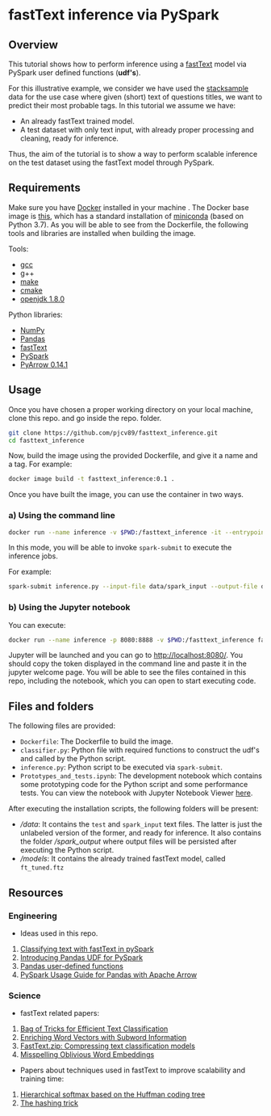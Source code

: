 # fastText inference via PySpark 

## Overview
This tutorial shows how to perform  inference using a [fastText](https://fasttext.cc/) model via PySpark user defined functions (**udf's**). 

For this illustrative example, we consider we have used the [stacksample](https://www.kaggle.com/stackoverflow/stacksample)  data for the use case where given (short) text of questions titles, we want to predict their most probable tags. In this tutorial we assume we have:

- An already fastText trained model.
- A test dataset with only text input, with already proper processing and cleaning, ready for inference.

Thus, the aim of the tutorial is to show a way to perform scalable inference on the test dataset using the fastText model through PySpark.

## Requirements

Make sure you have [Docker](https://www.docker.com/get-started) installed in your machine . The Docker base image is [this](https://hub.docker.com/r/continuumio/miniconda3), which has a standard installation of [miniconda](https://docs.conda.io/en/latest/miniconda.html) (based on Python 3.7). As you will be able to see from the Dockerfile, the following tools and libraries are installed when building the image.

Tools:

- [gcc](https://gcc.gnu.org/)
- g++
- [make](https://www.gnu.org/software/make/)
- [cmake](https://cmake.org/)
- [openjdk 1.8.0](https://anaconda.org/anaconda/openjdk)

Python libraries:

- [NumPy](https://pypi.org/project/numpy/)
- [Pandas](https://pypi.org/project/pandas/)
- [fastText](https://pypi.org/project/fasttext/)
- [PySpark](https://pypi.org/project/pyspark/)
- [PyArrow 0.14.1](https://pypi.org/project/pyarrow/0.14.1/)

## Usage 

Once you have chosen a proper working directory on your local machine, clone this repo. and go inside the repo. folder.

```bash
git clone https://github.com/pjcv89/fasttext_inference.git
cd fasttext_inference 
```

Now, build the image using the provided Dockerfile, and give it a name and a tag. For example:

```bash
docker image build -t fasttext_inference:0.1 .
```

Once you have built the image, you can use the container in two ways. 

### a) Using the command line

```bash
docker run --name inference -v $PWD:/fasttext_inference -it --entrypoint=/bin/bash fasttext_inference:0.1
```
In this mode, you will be able to invoke `spark-submit` to execute the inference jobs.

For example:

```bash
spark-submit inference.py --input-file data/spark_input --output-file data/spark_output --use-arrow --multi-pred
```

### b) Using the Jupyter notebook

You can execute:
```bash
docker run --name inference -p 8080:8888 -v $PWD:/fasttext_inference fasttext_inference:0.1
```
Jupyter will be launched and you can go to [http://localhost:8080/](http://localhost:8080/). You should copy the token displayed in the command line and paste it in the jupyter welcome page. You will be able to see the files contained in this repo, including the notebook, which you can open to start executing code.

## Files and folders

The following files are provided:

- ``Dockerfile``: The Dockerfile to build the image.
- ``classifier.py``: Python file with required functions to construct the udf's and called by the Python script.
- ``inference.py``: Python script to be executed via `spark-submit`.
- ``Prototypes_and_tests.ipynb``: The development notebook which contains some prototyping code for the Python script and some performance tests. You can view the notebook with Jupyter Notebook Viewer [here](https://nbviewer.jupyter.org/github/pjcv89/fasttext_inference/blob/master/Prototypes_and_tests.ipynb).

After executing the installation scripts, the following folders will be present:
- */data*: It contains the  `test` and `spark_input` text files. The latter is just the unlabeled version of the former, and ready for inference. It also contains the folder */spark_output* where output files will be persisted after executing the Python script.
- */models*: It contains the already trained fastText model, called `ft_tuned.ftz`

## Resources

### Engineering

- Ideas used in this repo.
1. [Classifying text with fastText in pySpark](https://www.futurice.com/blog/classifying-text-with-fasttext-in-pyspark)
2. [Introducing Pandas UDF for PySpark](https://databricks.com/blog/2017/10/30/introducing-vectorized-udfs-for-pyspark.html)
3. [Pandas user-defined functions](https://docs.databricks.com/spark/latest/spark-sql/udf-python-pandas.html#pandas-user-defined-functions)
4. [PySpark Usage Guide for Pandas with Apache Arrow](https://spark.apache.org/docs/latest/sql-pyspark-pandas-with-arrow.html)

### Science

- fastText related papers:

1. [Bag of Tricks for Efficient Text Classification](https://arxiv.org/abs/1607.01759)
2. [Enriching Word Vectors with Subword Information](https://arxiv.org/abs/1607.04606)
3. [FastText.zip: Compressing text classification models](https://arxiv.org/abs/1612.03651)
4. [Misspelling Oblivious Word Embeddings](https://arxiv.org/abs/1905.09755)

- Papers about techniques used in fastText to improve scalability and training time:

1. [Hierarchical softmax based on the Huffman coding tree](https://arxiv.org/abs/1301.3781)
2. [The hashing trick](https://arxiv.org/abs/0902.2206)